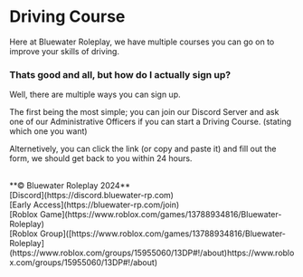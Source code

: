 # Driving Course
Here at Bluewater Roleplay, we have multiple courses you can go on to improve your skills of driving. 

### Thats good and all, but how do I actually sign up?
Well, there are multiple ways you can sign up. 


The first being the most simple; you can join our Discord Server and ask one of our Administrative Officers if you can start a Driving Course. (stating which one you want)

Alternetively, you can click the link (or copy and paste it) and fill out the form, we should get back to you within 24 hours. 


<br>
**© Bluewater Roleplay 2024**<br>
[Discord](https://discord.bluewater-rp.com)
<br>
[Early Access](https://bluewater-rp.com/join)
<br>
[Roblox Game](https://www.roblox.com/games/13788934816/Bluewater-Roleplay)
<br>
[Roblox Group]([https://www.roblox.com/games/13788934816/Bluewater-Roleplay](https://www.roblox.com/groups/15955060/13DP#!/about)https://www.roblox.com/groups/15955060/13DP#!/about)
